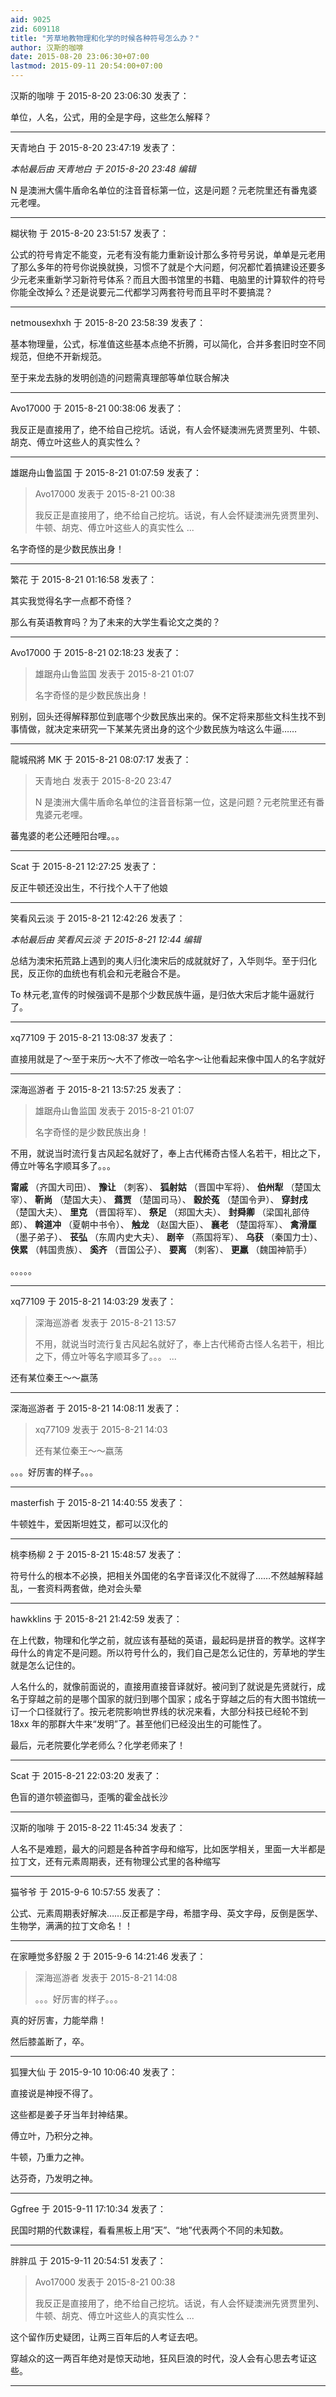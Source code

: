 ```yaml
---
aid: 9025
zid: 609118
title: "芳草地教物理和化学的时候各种符号怎么办？"
author: 汉斯的咖啡
date: 2015-08-20 23:06:30+07:00
lastmod: 2015-09-11 20:54:00+07:00
---
```


汉斯的咖啡 于 2015-8-20 23:06:30 发表了：

单位，人名，公式，用的全是字母，这些怎么解释？

---

天青地白 于 2015-8-20 23:47:19 发表了：

_本帖最后由 天青地白 于 2015-8-20 23:48 编辑_

N 是澳洲大儒牛盾命名单位的注音音标第一位，这是问题？元老院里还有番鬼婆元老哩。

---

糊状物 于 2015-8-20 23:51:57 发表了：

公式的符号肯定不能变，元老有没有能力重新设计那么多符号另说，单单是元老用了那么多年的符号你说换就换，习惯不了就是个大问题，何况都忙着搞建设还要多少元老来重新学习新符号体系？而且大图书馆里的书籍、电脑里的计算软件的符号你能全改掉么？还是说要元二代都学习两套符号而且平时不要搞混？

---

netmousexhxh 于 2015-8-20 23:58:39 发表了：

基本物理量，公式，标准值这些基本点绝不折腾，可以简化，合并多套旧时空不同规范，但绝不开新规范。

至于来龙去脉的发明创造的问题需真理部等单位联合解决

---

Avo17000 于 2015-8-21 00:38:06 发表了：

我反正是直接用了，绝不给自己挖坑。话说，有人会怀疑澳洲先贤贾里列、牛顿、胡克、傅立叶这些人的真实性么？

---

雄踞舟山鲁监国 于 2015-8-21 01:07:59 发表了：

> Avo17000 发表于 2015-8-21 00:38
>
> 我反正是直接用了，绝不给自己挖坑。话说，有人会怀疑澳洲先贤贾里列、牛顿、胡克、傅立叶这些人的真实性么 ...

名字奇怪的是少数民族出身！

---

繁花 于 2015-8-21 01:16:58 发表了：

其实我觉得名字一点都不奇怪？

那么有英语教育吗？为了未来的大学生看论文之类的？

---

Avo17000 于 2015-8-21 02:18:23 发表了：

> 雄踞舟山鲁监国 发表于 2015-8-21 01:07
>
> 名字奇怪的是少数民族出身！

别别，回头还得解释那位到底哪个少数民族出来的。保不定将来那些文科生找不到事情做，就决定来研究一下某某先贤出身的这个少数民族为啥这么牛逼……

---

龍城飛將 MK 于 2015-8-21 08:07:17 发表了：

> 天青地白 发表于 2015-8-20 23:47
>
> N 是澳洲大儒牛盾命名单位的注音音标第一位，这是问题？元老院里还有番鬼婆元老哩。

蕃鬼婆的老公还睡阳台哩。。。

---

Scat 于 2015-8-21 12:27:25 发表了：

反正牛顿还没出生，不行找个人干了他娘

---

笑看风云淡 于 2015-8-21 12:42:26 发表了：

_本帖最后由 笑看风云淡 于 2015-8-21 12:44 编辑_

总结为澳宋拓荒路上遇到的夷人归化澳宋后的成就就好了，入华则华。至于归化民，反正你的血统也有机会和元老融合不是。

To 林元老,宣传的时候强调不是那个少数民族牛逼，是归依大宋后才能牛逼就行了。

---

xq77109 于 2015-8-21 13:08:37 发表了：

直接用就是了～至于来历～大不了修改一哈名字～让他看起来像中国人的名字就好

---

深海巡游者 于 2015-8-21 13:57:25 发表了：

> 雄踞舟山鲁监国 发表于 2015-8-21 01:07
>
> 名字奇怪的是少数民族出身！

不用，就说当时流行复古风起名就好了，奉上古代稀奇古怪人名若干，相比之下，傅立叶等名字顺耳多了。。。

**甯戚**
（齐国大司田）、
**豫让**
（刺客）、
**狐射姑**
（晋国中军将）、
**伯州犁**
（楚国太宰）、
**靳尚**
（楚国大夫）、
**蔿贾**
（楚国司马）、
**穀於菟**
（楚国令尹）、
**穿封戌**
（楚国大夫）、
**里克**
（晋国将军）、
**祭足**
（郑国大夫）、
**封舜卿**
（梁国礼部侍郎）、
**斡道冲**
（夏朝中书令）、
**触龙**
（赵国大臣）、
**襄老**
（楚国将军）、
**禽滑厘**
（墨子弟子）、
**苌弘**
（东周内史大夫）、
**剧辛**
（燕国将军）、
**乌获**
（秦国力士）、
**侠累**
（韩国贵族）、
**奚齐**
（晋国公子）、
**要离**
（刺客）、
**更羸**
（魏国神箭手）

。。。。。

---

xq77109 于 2015-8-21 14:03:29 发表了：

> 深海巡游者 发表于 2015-8-21 13:57
>
> 不用，就说当时流行复古风起名就好了，奉上古代稀奇古怪人名若干，相比之下，傅立叶等名字顺耳多了。。。 ...

还有某位秦王～～嬴荡

---

深海巡游者 于 2015-8-21 14:08:11 发表了：

> xq77109 发表于 2015-8-21 14:03
>
> 还有某位秦王～～嬴荡

。。。好厉害的样子。。。

---

masterfish 于 2015-8-21 14:40:55 发表了：

牛顿姓牛，爱因斯坦姓艾，都可以汉化的

---

桃李杨柳 2 于 2015-8-21 15:48:57 发表了：

符号什么的根本不必换，把相关外国佬的名字音译汉化不就得了……不然越解释越乱，一套资料两套做，绝对会头晕

---

hawkklins 于 2015-8-21 21:42:59 发表了：

在上代数，物理和化学之前，就应该有基础的英语，最起码是拼音的教学。这样字母什么的肯定不是问题。所以符号什么的，我们自己是怎么记住的，芳草地的学生就是怎么记住的。

人名什么的，就像前面说的，直接用直接音译就好。被问到了就说是先贤就行，成名于穿越之前的是哪个国家的就归到哪个国家；成名于穿越之后的有大图书馆统一订一个口径就行了。按元老院影响世界线的状况来看，大部分科技已经轮不到 18xx 年的那群大牛来“发明”了。甚至他们已经没出生的可能性了。

最后，元老院要化学老师么？化学老师来了！

---

Scat 于 2015-8-21 22:03:20 发表了：

色盲的道尔顿盗御马，歪嘴的霍金战长沙

---

汉斯的咖啡 于 2015-8-22 11:45:34 发表了：

人名不是难题，最大的问题是各种首字母和缩写，比如医学相关，里面一大半都是拉丁文，还有元素周期表，还有物理公式里的各种缩写

---

猫爷爷 于 2015-9-6 10:57:55 发表了：

公式、元素周期表好解决……反正都是字母，希腊字母、英文字母，反倒是医学、生物学，满满的拉丁文命名！！

---

在家睡觉多舒服 2 于 2015-9-6 14:21:46 发表了：

> 深海巡游者 发表于 2015-8-21 14:08
>
> 。。。好厉害的样子。。。

真的好厉害，力能举鼎！

然后膝盖断了，卒。

---

狐狸大仙 于 2015-9-10 10:06:40 发表了：

直接说是神授不得了。

这些都是姜子牙当年封神结果。

傅立叶，乃积分之神。

牛顿，乃重力之神。

达芬奇，乃发明之神。

---

Ggfree 于 2015-9-11 17:10:34 发表了：

民国时期的代数课程，看看黑板上用“天”、“地”代表两个不同的未知数。

---

胖胖瓜 于 2015-9-11 20:54:51 发表了：

> Avo17000 发表于 2015-8-21 00:38
>
> 我反正是直接用了，绝不给自己挖坑。话说，有人会怀疑澳洲先贤贾里列、牛顿、胡克、傅立叶这些人的真实性么 ...

这个留作历史疑团，让两三百年后的人考证去吧。

穿越众的这一两百年绝对是惊天动地，狂风巨浪的时代，没人会有心思去考证这些。

---
